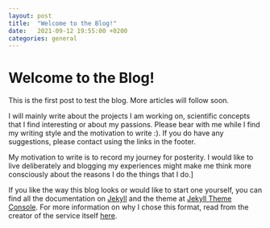 ```yaml
---
layout: post
title:  "Welcome to the Blog!"
date:   2021-09-12 19:55:00 +0200
categories: general
---
```


# Welcome to the Blog!

This is the first post to test the blog. More articles will follow soon.

I will mainly write about the projects I am working on, scientific concepts that I find interesting or about my passions. Please bear with me while I find my writing style and the motivation to write :). If you do have any suggestions, please contact using the links in the footer.

My motivation to write is to record my journey for posterity. I would like to live deliberately and blogging my experiences might make me think more consciously about the reasons I do the things that I do.]

If you like the way this blog looks or would like to start one yourself, you can find all the documentation on [Jekyll](https://jekyllrb.com/) and the theme at [Jekyll Theme Console](https://github.com/b2a3e8/jekyll-theme-console). For more information on why I chose this format, read from the creator of the service itself [here](https://tom.preston-werner.com/2008/11/17/blogging-like-a-hacker.html).